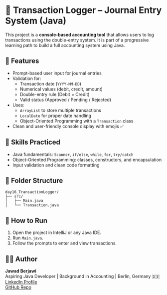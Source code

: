 # 📒 Transaction Logger – Journal Entry System (Java)

This project is a **console-based accounting tool** that allows users to log transactions using the double-entry system. It is part of a progressive learning path to build a full accounting system using Java.

## 🚀 Features

- Prompt-based user input for journal entries
- Validation for:
    - Transaction date (`YYYY-MM-DD`)
    - Numerical values (debit, credit, amount)
    - Double-entry rule (Debit = Credit)
    - Valid status (Approved / Pending / Rejected)
- Uses:
    - `ArrayList` to store multiple transactions
    - `LocalDate` for proper date handling
    - Object-Oriented Programming with a `Transaction` class
- Clean and user-friendly console display with emojis ✅

## 🧠 Skills Practiced

- Java fundamentals: `Scanner`, `if/else`, `while`, `for`, `try/catch`
- Object-Oriented Programming: classes, constructors, and encapsulation
- Input validation and clean code formatting

## 📂 Folder Structure

```
day16_TransactionLogger/
├── src/
│   ├── Main.java
│   └── Transaction.java
```

## 🧪 How to Run

1. Open the project in IntelliJ or any Java IDE.
2. Run `Main.java`.
3. Follow the prompts to enter and view transactions.

## 👨‍💻 Author

**Jawad Berjawi**  
Aspiring Java Developer | Background in Accounting | Berlin, Germany 🇩🇪  
[LinkedIn Profile](https://www.linkedin.com/in/jawad-berjawi-8558ab370)  
[GitHub Repo](https://github.com/jawadberjawi)